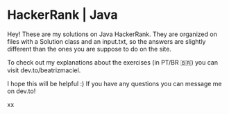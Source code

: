 # HackerRank | Java

Hey! These are my solutions on Java HackerRank. They are organized on files with a Solution class and an input.txt, so the answers are slightly different than the ones you are suppose to do on the site.

To check out my explanations about the exercises (in PT/BR :brazil:) you can visit dev.to/beatrizmaciel.

I hope this will be helpful :) If you have any questions you can message me on dev.to!

xx
